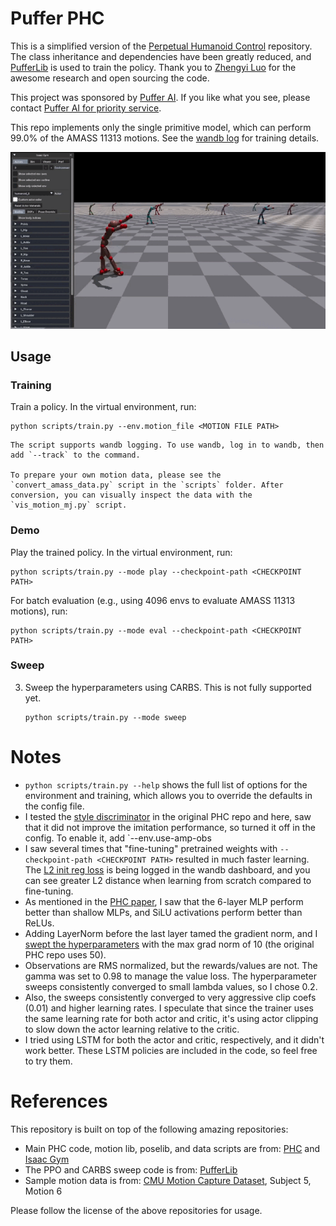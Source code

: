 # Puffer PHC

This is a simplified version of the
[Perpetual Humanoid Control](https://github.com/ZhengyiLuo/PHC) repository. The
class inheritance and dependencies have been greatly reduced, and
[PufferLib](https://github.com/PufferAI/PufferLib) is used to train the policy.
Thank you to [Zhengyi Luo](https://github.com/ZhengyiLuo) for the awesome
research and open sourcing the code.

This project was sponsored by [Puffer AI](https://puffer.ai/). If you like what
you see, please contact
[Puffer AI for priority service](https://puffer.ai/product.html).

This repo implements only the single primitive model, which can perform 99.0% of
the AMASS 11313 motions. See the
[wandb log](https://wandb.ai/kywch/pufferlib/runs/morph-93bb6039) for training
details.

<div float="center">
  <img src="sample_data/cmu_mocap_05_06.gif" />
</div>

## Usage

### Training

Train a policy. In the virtual environment, run:

```
python scripts/train.py --env.motion_file <MOTION FILE PATH>
```

    The script supports wandb logging. To use wandb, log in to wandb, then add `--track` to the command.

    To prepare your own motion data, please see the `convert_amass_data.py` script in the `scripts` folder. After conversion, you can visually inspect the data with the `vis_motion_mj.py` script.

### Demo

Play the trained policy. In the virtual environment, run:

```
python scripts/train.py --mode play --checkpoint-path <CHECKPOINT PATH>
```

For batch evaluation (e.g., using 4096 envs to evaluate AMASS 11313 motions),
run:

```
python scripts/train.py --mode eval --checkpoint-path <CHECKPOINT PATH>
```

### Sweep

3. Sweep the hyperparameters using CARBS. This is not fully supported yet.
   ```
   python scripts/train.py --mode sweep
   ```

# Notes

- `python scripts/train.py --help` shows the full list of options for the
  environment and training, which allows you to override the defaults in the
  config file.
- I tested the [style discriminator](https://arxiv.org/abs/2104.02180) in the
  original PHC repo and here, saw that it did not improve the imitation
  performance, so turned it off in the config. To enable it, add
  `--env.use-amp-obs
- I saw several times that "fine-tuning" pretrained weights with
  `--checkpoint-path <CHECKPOINT PATH>` resulted in much faster learning. The
  [L2 init reg loss](https://arxiv.org/abs/2308.11958) is being logged in the
  wandb dashboard, and you can see greater L2 distance when learning from
  scratch compared to fine-tuning.
- As mentioned in the [PHC paper](https://arxiv.org/abs/2305.06456), I saw that
  the 6-layer MLP perform better than shallow MLPs, and SiLU activations perform
  better than ReLUs.
- Adding LayerNorm before the last layer tamed the gradient norm, and I
  [swept the hyperparameters](https://wandb.ai/kywch/carbs/sweeps/fupc0sps?nw=nwuserkywch)
  with the max grad norm of 10 (the original PHC repo uses 50).
- Observations are RMS normalized, but the rewards/values are not. The gamma was
  set to 0.98 to manage the value loss. The hyperparameter sweeps consistently
  converged to small lambda values, so I chose 0.2.
- Also, the sweeps consistently converged to very aggressive clip coefs (0.01)
  and higher learning rates. I speculate that since the trainer uses the same
  learning rate for both actor and critic, it's using actor clipping to slow
  down the actor learning relative to the critic.
- I tried using LSTM for both the actor and critic, respectively, and it didn't
  work better. These LSTM policies are included in the code, so feel free to try
  them.

# References

This repository is built on top of the following amazing repositories:

- Main PHC code, motion lib, poselib, and data scripts are from:
  [PHC](https://github.com/ZhengyiLuo/PHC) and
  [Isaac Gym](https://developer.nvidia.com/isaac-gym)
- The PPO and CARBS sweep code is from:
  [PufferLib](https://github.com/PufferAI/PufferLib)
- Sample motion data is from:
  [CMU Motion Capture Dataset](http://mocap.cs.cmu.edu/), Subject 5, Motion 6

Please follow the license of the above repositories for usage.
